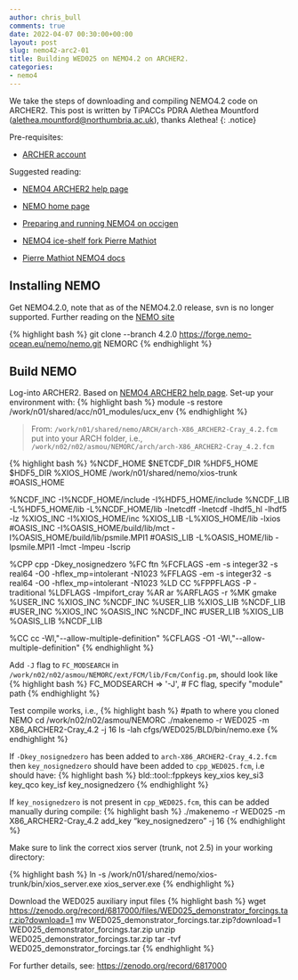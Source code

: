```yaml
---
author: chris_bull
comments: true
date: 2022-04-07 00:30:00+00:00
layout: post
slug: nemo42-arc2-01
title: Building WED025 on NEMO4.2 on ARCHER2.
categories:
- nemo4
---
```

<!---
note the author is *not* chris_bull but Alethea Mountford!! 
-->

We take the steps of downloading and compiling NEMO4.2 code on ARCHER2. This post is written by TiPACCs PDRA Alethea Mountford (alethea.mountford@northumbria.ac.uk), thanks Alethea!
{: .notice}

Pre-requisites:

* [ARCHER account](http://www.archer.ac.uk/access/)

Suggested reading:

* [NEMO4 ARCHER2 help page](https://docs.archer2.ac.uk/research-software/nemo/nemo/)

* [NEMO home page](https://forge.nemo-ocean.eu/nemo/nemo) 

* [Preparing and running NEMO4 on occigen](https://nicojourdain.github.io/students_dir/students_nemo4_occigen/) 

* [NEMO4 ice-shelf fork Pierre Mathiot](https://github.com/pmathiot/NEMOCFG)

* [Pierre Mathiot NEMO4 docs](https://pmathiot.github.io/NEMOCFG/docs/build/html/simu_eORCA025.html#summary)

## Installing NEMO

Get NEMO4.2.0, note that as of the NEMO4.2.0 release, svn is no longer supported. Further reading on the [NEMO site](https://sites.nemo-ocean.io/user-guide/install.html#download-and-install-the-nemo-code) 

{% highlight bash %}
git clone --branch 4.2.0 https://forge.nemo-ocean.eu/nemo/nemo.git NEMORC
{% endhighlight %}

## Build NEMO
Log-into ARCHER2. Based on [NEMO4 ARCHER2 help page](https://docs.archer2.ac.uk/research-software/nemo/nemo/). Set-up your environment with:
{% highlight bash %}
module -s restore /work/n01/shared/acc/n01_modules/ucx_env
{% endhighlight %}

> From: `/work/n01/shared/nemo/ARCH/arch-X86_ARCHER2-Cray_4.2.fcm`
put into your ARCH folder, i.e., `/work/n02/n02/asmou/NEMORC/arch/arch-X86_ARCHER2-Cray_4.2.fcm`

{% highlight bash %}
%NCDF_HOME           $NETCDF_DIR
%HDF5_HOME           $HDF5_DIR
%XIOS_HOME           /work/n01/shared/nemo/xios-trunk
#OASIS_HOME          

%NCDF_INC            -I%NCDF_HOME/include -I%HDF5_HOME/include
%NCDF_LIB            -L%HDF5_HOME/lib -L%NCDF_HOME/lib -lnetcdff -lnetcdf -lhdf5_hl -lhdf5 -lz
%XIOS_INC            -I%XIOS_HOME/inc
%XIOS_LIB            -L%XIOS_HOME/lib -lxios
#OASIS_INC           -I%OASIS_HOME/build/lib/mct -I%OASIS_HOME/build/lib/psmile.MPI1
#OASIS_LIB           -L%OASIS_HOME/lib -lpsmile.MPI1 -lmct -lmpeu -lscrip

%CPP                 cpp -Dkey_nosignedzero
%FC                  ftn
%FCFLAGS             -em -s integer32 -s real64 -O0 -hflex_mp=intolerant -N1023
%FFLAGS              -em -s integer32 -s real64 -O0 -hflex_mp=intolerant -N1023
%LD                  CC
%FPPFLAGS            -P -traditional
%LDFLAGS             -lmpifort_cray
%AR                  ar
%ARFLAGS             -r
%MK                  gmake
%USER_INC            %XIOS_INC %NCDF_INC
%USER_LIB            %XIOS_LIB %NCDF_LIB
#USER_INC            %XIOS_INC %OASIS_INC %NCDF_INC
#USER_LIB            %XIOS_LIB %OASIS_LIB %NCDF_LIB

%CC                  cc -Wl,"--allow-multiple-definition"
%CFLAGS              -O1 -Wl,"--allow-multiple-definition"
{% endhighlight %}

Add `-J` flag to `FC_MODSEARCH` in `/work/n02/n02/asmou/NEMORC/ext/FCM/lib/Fcm/Config.pm`, should look like
{% highlight bash %}
FC_MODSEARCH => '-J',                # FC flag, specify "module" path
{% endhighlight %}


Test compile works, i.e., 
{% highlight bash %}
#path to where you cloned NEMO
cd /work/n02/n02/asmou/NEMORC
./makenemo -r WED025 -m X86_ARCHER2-Cray_4.2 -j 16
ls -lah cfgs/WED025/BLD/bin/nemo.exe
{% endhighlight %}

If `-Dkey_nosignedzero` has been added to `arch-X86_ARCHER2-Cray_4.2.fcm` then `key_nosignedzero` should have been added to `cpp_WED025.fcm`, i.e should have:
{% highlight bash %}
bld::tool::fppkeys key_xios key_si3 key_qco key_isf key_nosignedzero
{% endhighlight %}

If `key_nosignedzero` is not present in `cpp_WED025.fcm`, this can be added manually during compile:
{% highlight bash %}
./makenemo -r WED025 -m X86_ARCHER2-Cray_4.2 add_key “key_nosignedzero” -j 16
{% endhighlight %}


Make sure to link the correct xios server (trunk, not 2.5) in your working directory:

{% highlight bash %}
ln -s /work/n01/shared/nemo/xios-trunk/bin/xios_server.exe xios_server.exe
{% endhighlight %}

Download the WED025 auxiliary input files
{% highlight bash %}
wget https://zenodo.org/record/6817000/files/WED025_demonstrator_forcings.tar.zip?download=1
mv WED025_demonstrator_forcings.tar.zip\?download\=1  WED025_demonstrator_forcings.tar.zip
unzip WED025_demonstrator_forcings.tar.zip
tar -tvf WED025_demonstrator_forcings.tar
{% endhighlight %}

For further details, see: https://zenodo.org/record/6817000 
